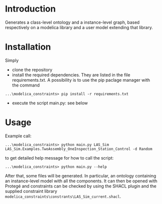 # Introduction

Generates a class-level ontology and a instance-level graph, based respectively on a modelica library and a user model extending that library. 

# Installation

Simply 
- clone the repository
- install the required dependencies. They are listed in the file requirements.txt. A possibility is to use the pip paclage manager with the command 
```
...\modelica_constraints> pip install -r requirements.txt
```
- execute the script main.py: see below 

# Usage

Example call:
```
...\modelica_constraints> python main.py LAS_Sim LAS_Sim.Examples.TwoAssembly_OneInspection_Station_Control -d Random
```
to get detailed help message for how to call the script: 
```
...\modelica_constraints> python main.py --help
```

After that, some files will be generated. In particular, an ontology containing an instance-level model with all the components. It can then be opened with Protegé and constraints can be checked by using the SHACL plugin and the supplied constraint library `modelica_constraints\constrants\LAS_Sim_current.shacl`. 